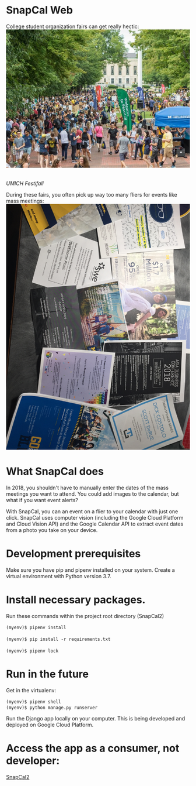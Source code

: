 # SnapCal Web
College student organization fairs can get really hectic:
![alt text][festifall]

[festifall]: https://github.com/rguan72/SnapCal/blob/master/md_images/festifall.jpg
<br align="center">*UMICH Festifall*</br>

During these fairs, you often pick up way too many fliers for events like mass meetings:
![alt text][fliers]

[fliers]: https://github.com/rguan72/SnapCal/blob/master/md_images/IMG_0779.JPG

# What SnapCal does
In 2018, you shouldn't have to manually enter the dates of the mass meetings you want to attend. You could add images to the calendar, but what if you want event alerts?

With SnapCal, you can an event on a flier to your calendar with just one click. SnapCal uses computer vision (including the Google Cloud Platform and Cloud Vision API) and the Google Calendar API to extract event dates from a photo you take on your device.

# Development prerequisites
Make sure you have pip and pipenv installed on your system.
Create a virtual environment with Python version 3.7.


# Install necessary packages.
Run these commands within the project root directory (SnapCal2)
```
(myenv)$ pipenv install

(myenv)$ pip install -r requirements.txt

(myenv)$ pipenv lock
```
# Run in the future
Get in the virtualenv:
```
(myenv)$ pipenv shell
(myenv)$ python manage.py runserver
```
Run the Django app locally on your computer. 
This is being developed and deployed on Google Cloud Platform.

# Access the app as a consumer, not developer:
[SnapCal2](https://snapcal.richardguan.me)
